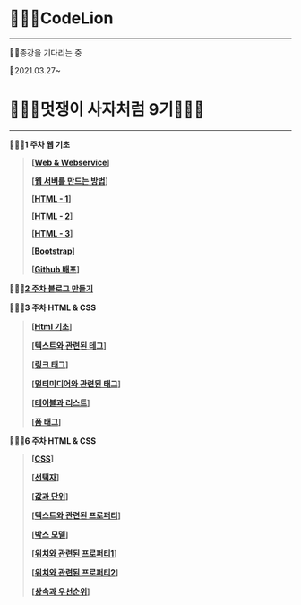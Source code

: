 # 👩🏽‍🏫CodeLion

***

🙏🏻종강을 기다리는 중

📖2021.03.27~

# 👰🏻‍♀️멋쟁이 사자처럼 9기👰🏾‍♂️

***

__👨🏽‍💻1 주차 웹 기초__

> __[[Web & Webservice](./1st/web&service.md)]__
>
> __[[웹 서버를 만드는 방법](./1st/howtomake.md)]__
>
> __[[HTML - 1](./1st/html_1)]__
>
> __[[HTML - 2](./1st/html_2.md)]__
>
> __[[HTML - 3](./1st/html_3.md)]__
>
> __[[Bootstrap](./1st/bootstrap.md)]__
>
> __[[Github 배포](./1st/githubdist.md)]__



__👨🏽‍💻[2 주차 블로그 만들기](https://dltmd202.github.io/)__



__👨🏽‍💻3 주차 HTML & CSS__

>__[[Html 기초](./3rd/basic_html.md)]__
>
>__[[텍스트와 관련된 테그](./3rd/related_text.md)]__
>
>__[[링크 태그](./3rd/link.md)]__
>
>__[[멀티미디어와 관련된 태그](./3rd/media.md)]__
>
>__[[테이블과 리스트](./3rd/table.md)]__
>
>__[[폼 태그](./3rd/form.md)]__

__👨🏽‍💻6 주차 HTML & CSS__

> __[[CSS](./6th/CSS.md)]__
>
> __[[선택자](./6th/selecter.md)]__
>
> __[[값과 단위](./6th/valueAndUnit.md)]__
>
> __[[텍스트와 관련된 프로퍼티](./6th/TextReProp.md)]__
>
> __[[박스 모델](./6th/boxModel.md)]__
>
> __[[위치와 관련된 프로퍼티1](./6th/Loc1.md)]__
>
> __[[위치와 관련된 프로퍼티2](./6th/Loc2.md)]__
>
> __[[상속과 우선순위](./6th/Loc2.md)]__

